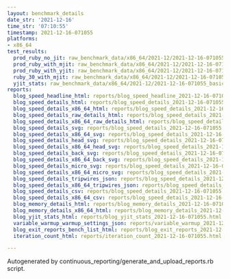 ```yaml
---
layout: benchmark_details
date_str: '2021-12-16'
time_str: '07:10:55'
timestamp: 2021-12-16-071055
platforms:
- x86_64
test_results:
  prod_ruby_no_jit: raw_benchmark_data/x86_64/2021-12/2021-12-16-071055_basic_benchmark_prod_ruby_no_jit.json
  prod_ruby_with_mjit: raw_benchmark_data/x86_64/2021-12/2021-12-16-071055_basic_benchmark_prod_ruby_with_mjit.json
  prod_ruby_with_yjit: raw_benchmark_data/x86_64/2021-12/2021-12-16-071055_basic_benchmark_prod_ruby_with_yjit.json
  ruby_30_with_mjit: raw_benchmark_data/x86_64/2021-12/2021-12-16-071055_basic_benchmark_ruby_30_with_mjit.json
  yjit_stats: raw_benchmark_data/x86_64/2021-12/2021-12-16-071055_basic_benchmark_yjit_stats.json
reports:
  blog_speed_headline_html: reports/blog_speed_headline_2021-12-16-071055.html
  blog_speed_details_html: reports/blog_speed_details_2021-12-16-071055.html
  blog_speed_details_x86_64_html: reports/blog_speed_details_2021-12-16-071055.x86_64.html
  blog_speed_details_raw_details_html: reports/blog_speed_details_2021-12-16-071055.raw_details.html
  blog_speed_details_x86_64_raw_details_html: reports/blog_speed_details_2021-12-16-071055.x86_64.raw_details.html
  blog_speed_details_svg: reports/blog_speed_details_2021-12-16-071055.svg
  blog_speed_details_x86_64_svg: reports/blog_speed_details_2021-12-16-071055.x86_64.svg
  blog_speed_details_head_svg: reports/blog_speed_details_2021-12-16-071055.head.svg
  blog_speed_details_x86_64_head_svg: reports/blog_speed_details_2021-12-16-071055.x86_64.head.svg
  blog_speed_details_back_svg: reports/blog_speed_details_2021-12-16-071055.back.svg
  blog_speed_details_x86_64_back_svg: reports/blog_speed_details_2021-12-16-071055.x86_64.back.svg
  blog_speed_details_micro_svg: reports/blog_speed_details_2021-12-16-071055.micro.svg
  blog_speed_details_x86_64_micro_svg: reports/blog_speed_details_2021-12-16-071055.x86_64.micro.svg
  blog_speed_details_tripwires_json: reports/blog_speed_details_2021-12-16-071055.tripwires.json
  blog_speed_details_x86_64_tripwires_json: reports/blog_speed_details_2021-12-16-071055.x86_64.tripwires.json
  blog_speed_details_csv: reports/blog_speed_details_2021-12-16-071055.csv
  blog_speed_details_x86_64_csv: reports/blog_speed_details_2021-12-16-071055.x86_64.csv
  blog_memory_details_html: reports/blog_memory_details_2021-12-16-071055.html
  blog_memory_details_x86_64_html: reports/blog_memory_details_2021-12-16-071055.x86_64.html
  blog_yjit_stats_html: reports/blog_yjit_stats_2021-12-16-071055.html
  variable_warmup_warmup_settings_json: reports/variable_warmup_2021-12-16-071055.warmup_settings.json
  blog_exit_reports_bench_list_html: reports/blog_exit_reports_2021-12-16-071055.bench_list.html
  iteration_count_html: reports/iteration_count_2021-12-16-071055.html

---
```

Autogenerated by continuous_reporting/generate_and_upload_reports.rb script.
